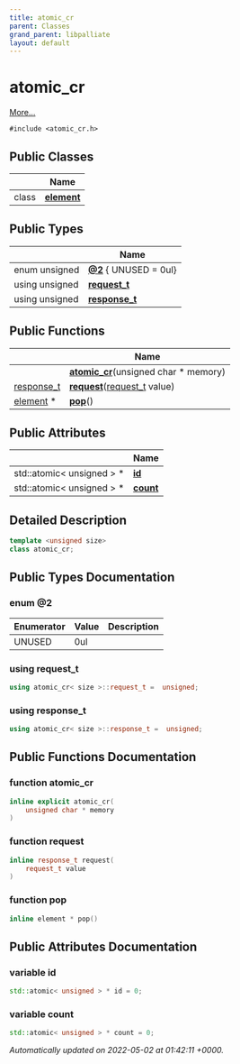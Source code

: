 ```yaml
---
title: atomic_cr
parent: Classes
grand_parent: libpalliate
layout: default
---
```


# atomic_cr



 [More...](#detailed-description)


`#include <atomic_cr.h>`

## Public Classes

|                | Name           |
| -------------- | -------------- |
| class | **[element](/libpalliate/generated/Classes/classatomic__cr_1_1element)**  |

## Public Types

|                | Name           |
| -------------- | -------------- |
| enum unsigned | **[@2](/libpalliate/generated/Classes/classatomic__cr#enum-@2)** { UNUSED = 0ul} |
| using unsigned | **[request_t](/libpalliate/generated/Classes/classatomic__cr#using-request-t)**  |
| using unsigned | **[response_t](/libpalliate/generated/Classes/classatomic__cr#using-response-t)**  |

## Public Functions

|                | Name           |
| -------------- | -------------- |
| | **[atomic_cr](/libpalliate/generated/Classes/classatomic__cr#function-atomic-cr)**(unsigned char * memory) |
| [response_t](/libpalliate/generated/Classes/classatomic__cr#using-response-t) | **[request](/libpalliate/generated/Classes/classatomic__cr#function-request)**([request_t](/libpalliate/generated/Classes/classatomic__cr#using-request-t) value) |
| [element](/libpalliate/generated/Classes/classatomic__cr_1_1element) * | **[pop](/libpalliate/generated/Classes/classatomic__cr#function-pop)**() |

## Public Attributes

|                | Name           |
| -------------- | -------------- |
| std::atomic< unsigned > * | **[id](/libpalliate/generated/Classes/classatomic__cr#variable-id)**  |
| std::atomic< unsigned > * | **[count](/libpalliate/generated/Classes/classatomic__cr#variable-count)**  |

## Detailed Description

```cpp
template <unsigned size>
class atomic_cr;
```

## Public Types Documentation

### enum @2

| Enumerator | Value | Description |
| ---------- | ----- | ----------- |
| UNUSED | 0ul|   |




### using request_t

```cpp
using atomic_cr< size >::request_t =  unsigned;
```


### using response_t

```cpp
using atomic_cr< size >::response_t =  unsigned;
```


## Public Functions Documentation

### function atomic_cr

```cpp
inline explicit atomic_cr(
    unsigned char * memory
)
```


### function request

```cpp
inline response_t request(
    request_t value
)
```


### function pop

```cpp
inline element * pop()
```


## Public Attributes Documentation

### variable id

```cpp
std::atomic< unsigned > * id = 0;
```


### variable count

```cpp
std::atomic< unsigned > * count = 0;
```



_Automatically updated on 2022-05-02 at 01:42:11 +0000._